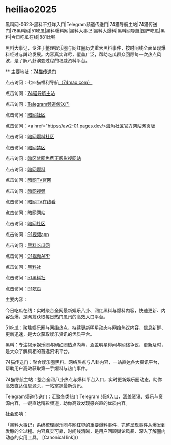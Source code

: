# heiliao2025
黑料网-0623-黑料不打烊入口|Telegram频道传送门|74猫导航主站|74猫传送门|78黑料网|51吃瓜|黑料曝料网|黑料大事记|黑料大爆料|黑料网导航|国产吃瓜|黑料|今日吃瓜在线|881比鸭

黑料大事记，专注于整理娱乐圈与网红圈历史重大黑料事件，按时间线全面呈现爆料经过与舆论发展。内容真实详尽，覆盖广泛，帮助吃瓜群众回顾每一次热点风波，是了解八卦演变过程的权威资料平台。

** 主要地址：<a href="https://74mao.com/">74猫传送门</a>

点击访问：七四猫福利导航<a href="https://74mao.com/">（74mao.com）</a>

点击访问：<a href="https://74mao.com/">74猫导航主站</a>

点击访问：<a href="https://74mao.com/">Telegram频道传送门</a>

点击访问：<a href="https://aw1-01.pages.dev/">暗网社区</a>

点击访问：<a href="https://aw2-01.pages.dev/>海角社区官方网站网页版</a>

点击访问：<a href="https://aw3-01.pages.dev/">暗网爆料社区</a>

点击访问：<a href="https://aw4-01.pages.dev/">暗网禁区</a>

点击访问：<a href="https://aw5-01.pages.dev/">暗区禁网免费正版影视网站</a>

点击访问：<a href="https://aw6-01.pages.dev/">暗网爆料</a>

点击访问：<a href="https://aw7-01.pages.dev/">暗网TV官网</a>

点击访问：<a href="https://aw8-01.pages.dev/">暗网视频</a>

点击访问：<a href="https://aw9-01.pages.dev/">暗网TV在线看</a>

点击访问：<a href="https://aw10-01.pages.dev/">暗网网站</a>

点击访问：<a href="https://aw1-02.pages.dev/">暗网社区</a>

点击访问：<a href="https://hj-162.pages.dev/">91视频app</a>

点击访问：<a href="https://chiguaqunzhongde.pages.dev/">黑料吃瓜网</a>

点击访问：<a href="https://hj-170.pages.dev/">91视频APP</a>

点击访问：<a href="https://hls-15.pages.dev/">黑料社</a>

点击访问：<a href="https://hls-17.pages.dev/">51黑料社</a>

点击访问：<a href="https://91chiguazhongxin.pages.dev/">91吃瓜</a>

主要内容：

今日吃瓜在线：实时聚合全网最新娱乐八卦、网红黑料与爆料内容，快速更新、内容劲爆，是网友获取每日热门瓜讯的高效入口平台。

51吃瓜：聚焦娱乐圈与网络热点，持续更新明星动态与网络热议内容，信息新鲜、更新迅速，是大众获取娱乐资讯的优质平台。

黑料：专注揭示娱乐圈与网红圈热点内幕，涵盖明星绯闻与网络争议，更新及时，是大众了解真相的首选资讯平台。

74猫传送门：聚合娱乐圈黑料、网络热点与八卦内容，一站直达各大资讯平台，帮助用户高效获取第一手爆料与热门事件。

74猫导航主站：整合全网八卦热点与爆料平台入口，实时更新娱乐圈动态，助你高效直达信息源头，一站掌握最新资讯。

Telegram频道传送门：汇聚各类热门 Telegram 频道入口，涵盖资讯、娱乐与资源内容，一键直达精彩频道，助你高效发现感兴趣的优质内容。

社会影响：

「黑料大事记」系统梳理娱乐圈与网红界的重要爆料事件，完整呈现事件从爆发到发酵的全过程。内容真实可靠，时间线清晰，是用户回顾舆论风暴、深入了解圈内动态的实用工具。
[Canonical link](）
